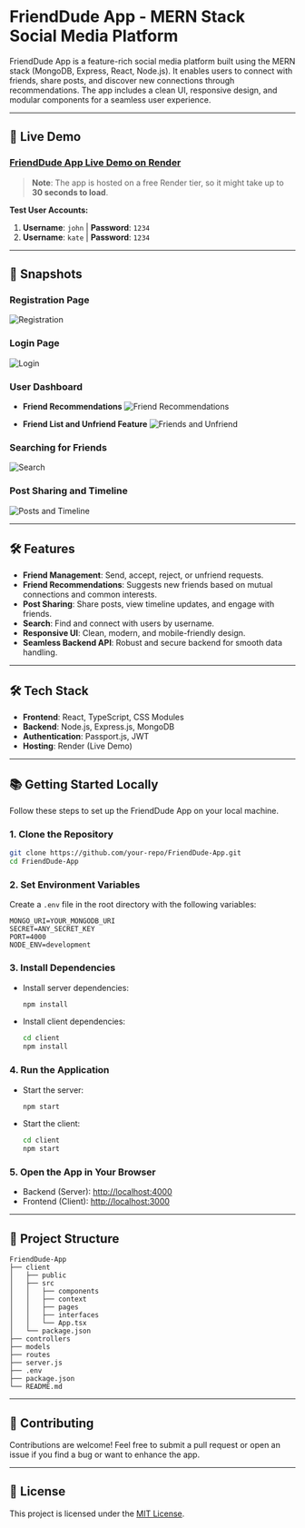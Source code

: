 # FriendDude App - MERN Stack Social Media Platform

FriendDude App is a feature-rich social media platform built using the MERN stack (MongoDB, Express, React, Node.js). It enables users to connect with friends, share posts, and discover new connections through recommendations. The app includes a clean UI, responsive design, and modular components for a seamless user experience.

---

## 🚀 **Live Demo**

### [FriendDude App Live Demo on Render](https://FriendDude-App-mern.onrender.com/)

> **Note**: The app is hosted on a free Render tier, so it might take up to **30 seconds to load**.

**Test User Accounts:**
1. **Username**: `john`  |  **Password**: `1234`
2. **Username**: `kate`  |  **Password**: `1234`

---

## 📸 **Snapshots**

### **Registration Page**
![Registration](./snapshots/register.png)

### **Login Page**
![Login](./snapshots/login.png)

### **User Dashboard**
- **Friend Recommendations**
![Friend Recommendations](./snapshots/friend_recommendations.png)

- **Friend List and Unfriend Feature**
![Friends and Unfriend](./snapshots/friends.png)

### **Searching for Friends**
![Search](./snapshots/search.png)

### **Post Sharing and Timeline**
![Posts and Timeline](./snapshots/posts.png)

---

## 🛠️ **Features**

- **Friend Management**: Send, accept, reject, or unfriend requests.
- **Friend Recommendations**: Suggests new friends based on mutual connections and common interests.
- **Post Sharing**: Share posts, view timeline updates, and engage with friends.
- **Search**: Find and connect with users by username.
- **Responsive UI**: Clean, modern, and mobile-friendly design.
- **Seamless Backend API**: Robust and secure backend for smooth data handling.

---

## 🛠️ **Tech Stack**

- **Frontend**: React, TypeScript, CSS Modules
- **Backend**: Node.js, Express.js, MongoDB
- **Authentication**: Passport.js, JWT
- **Hosting**: Render (Live Demo)

---

## 📚 **Getting Started Locally**

Follow these steps to set up the FriendDude App on your local machine.

### **1. Clone the Repository**
```bash
git clone https://github.com/your-repo/FriendDude-App.git
cd FriendDude-App
```

### **2. Set Environment Variables**
Create a `.env` file in the root directory with the following variables:
```dotenv
MONGO_URI=YOUR_MONGODB_URI
SECRET=ANY_SECRET_KEY
PORT=4000
NODE_ENV=development
```

### **3. Install Dependencies**
- Install server dependencies:
  ```bash
  npm install
  ```
- Install client dependencies:
  ```bash
  cd client
  npm install
  ```

### **4. Run the Application**
- Start the server:
  ```bash
  npm start
  ```
- Start the client:
  ```bash
  cd client
  npm start
  ```

### **5. Open the App in Your Browser**
- Backend (Server): [http://localhost:4000](http://localhost:4000)
- Frontend (Client): [http://localhost:3000](http://localhost:3000)

---

## 📄 **Project Structure**
```plaintext
FriendDude-App
├── client
│   ├── public
│   ├── src
│   │   ├── components
│   │   ├── context
│   │   ├── pages
│   │   ├── interfaces
│   │   └── App.tsx
│   └── package.json
├── controllers
├── models
├── routes
├── server.js
├── .env
├── package.json
└── README.md
```

---

## 🤝 **Contributing**

Contributions are welcome! Feel free to submit a pull request or open an issue if you find a bug or want to enhance the app.

---

## 📜 **License**

This project is licensed under the [MIT License](./LICENSE.md).
